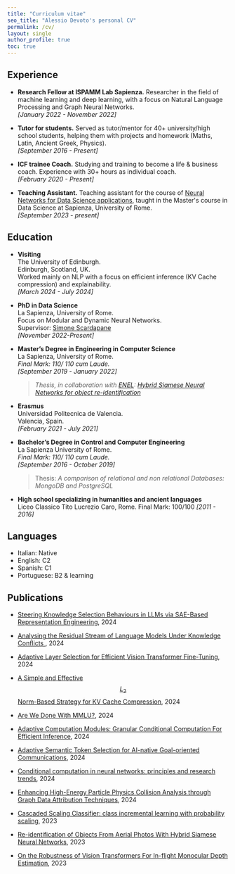 ```yaml
---
title: "Curriculum vitae"
seo_title: "Alessio Devoto's personal CV"
permalink: /cv/
layout: single
author_profile: true
toc: true
---
```



<script type="text/javascript" async
  src="https://cdn.mathjax.org/mathjax/latest/MathJax.js?config=TeX-MML-AM_CHTML">
</script>



## Experience

- **Research Fellow at ISPAMM Lab Sapienza.** Researcher in the field of machine learning and deep learning, with a focus on Natural Language Processing and Graph Neural Networks. 
<br> *[January 2022 - November 2022]*

- **Tutor for students.** Served as tutor/mentor for 40+ university/high school students, helping them with projects and homework (Maths, Latin, Ancient Greek, Physics).
<br> *[September 2016 - Present]*

- **ICF trainee Coach.** Studying and training to become a life & business coach.  Experience with 30+ hours as individual coach. 
<br>  *[February 2020 - Present]*

- **Teaching Assistant.** Teaching assistant for the course of [Neural Networks for Data Science applications](https://www.sscardapane.it/teaching/nnds-2023/), taught in the Master's course in Data Science at Sapienza, University of Rome. 
<br>  *[September 2023 - present]*


## Education

- **Visiting** 
<br> The University of Edinburgh.
<br> <i class="fas fa-map-marker-alt"></i> Edinburgh, Scotland, UK. 
<br> Worked mainly on NLP with a focus on efficient inference (KV Cache compression) and explainability.
<br> *[March 2024 - July 2024]*


- **PhD in Data Science** 
<br> La Sapienza, University of Rome.
<br> Focus on Modular and Dynamic Neural Networks. 
<br> Supervisor: [Simone Scardapane](https://www.sscardapane.it) 
<br> *[November 2022-Present]*

- **Master’s Degree in Engineering in Computer Science**<br>  La Sapienza, University of Rome.
<br> *Final Mark: 110/ 110 cum Laude.*
<br> *[September 2019 - January 2022]*
	> *Thesis, in collaboration with [ENEL](https://www.enel.com/it): [Hybrid Siamese Neural Networks for object re-identification](https://ieeexplore.ieee.org/document/9802679)* 

- **Erasmus** 
<br> Universidad Politecnica de Valencia.
<br> <i class="fas fa-map-marker-alt"></i> Valencia, Spain. 
<br> *[February 2021 - July 2021]*

- **Bachelor’s Degree in Control and Computer Engineering** 
<br> La Sapienza University of Rome. 
<br> *Final Mark: 110/ 110 cum Laude.* 
<br> *[September 2016 - October 2019]*

	> Thesis: *A comparison of relational and non relational Databases: MongoDB and PostgreSQL* 

- **High school specializing in humanities and ancient languages**  
Liceo Classico Tito Lucrezio Caro, Rome. Final Mark: 100/100  *[2011 - 2016]*

## Languages
- Italian: Native 
- English: C2
- Spanish: C1
- Portuguese: B2 & learning  


## Publications
- [Steering Knowledge Selection Behaviours in LLMs via SAE-Based Representation Engineering](https://arxiv.org/abs/2410.15999), 2024

- [Analysing the Residual Stream of Language Models Under Knowledge Conflicts ](https://arxiv.org/abs/2410.16090), 2024

- [Adaptive Layer Selection for Efficient Vision Transformer Fine-Tuning](https://arxiv.org/abs/2408.08670), 2024

- [A Simple and Effective  $$ L_2 $$ Norm-Based Strategy for KV Cache Compression](https://arxiv.org/abs/2406.11430), 2024

- [Are We Done With MMLU?](https://arxiv.org/abs/2406.04127), 2024

- [Adaptive Computation Modules: Granular Conditional Computation For Efficient Inference](https://arxiv.org/pdf/2312.10193.pdf), 2024

- [Adaptive Semantic Token Selection for AI-native Goal-oriented Communications](https://arxiv.org/abs/2405.02330), 2024

- [Conditional computation in neural networks: principles and research trends](https://arxiv.org/abs/2403.07965), 2024

- [Enhancing High-Energy Particle Physics Collision Analysis through Graph Data Attribution Techniques](https://arxiv.org/abs/2407.14859), 2024

- [Cascaded Scaling Classifier: class incremental learning with probability scaling](https://arxiv.org/pdf/2402.01262.pdf), 2023

- [Re-identification of Objects From Aerial Photos With Hybrid Siamese Neural Networks](https://ieeexplore.ieee.org/document/9802679), 2023 

- [On the Robustness of Vision Transformers For In-flight Monocular Depth Estimation](https://link.springer.com/article/10.1007/s44244-023-00005-3), 2023




